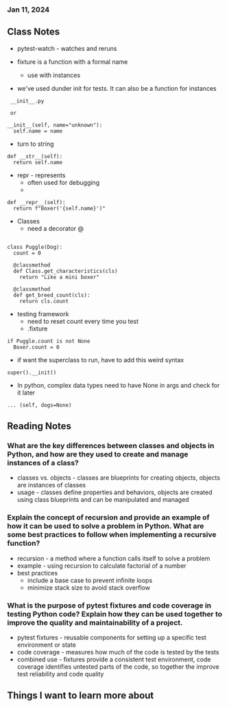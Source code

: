 ### Jan 11, 2024

## Class Notes

- pytest-watch - watches and reruns

- fixture is a function with a formal name
  - use with instances

- we've used dunder init for tests. It can also be a function for instances
```
 __init__.py

 or

__init__(self, name="unknown"):
  self.name = name

```

- turn to string
```
def __str__(self):
  return self.name
```

- repr - represents
  - often used for debugging
  -

```
def __repr__(self):
  return f"Boxer('{self.name}')"
```

- Classes
  - need a decorator @
```

class Puggle(Dog):
  count = 0

  @classmethod
  def Class.get_characteristics(cls)
    return "Like a mini boxer"

  @classmethod
  def get_breed_count(cls):
    return cls.count
```
- testing framework
  - need to reset count every time you test
  - .fixture


```
if Puggle.count is not None
  Boxer.count = 0
```

- if want the superclass to run, have to add this weird syntax
```
super().__init()
```

- In python, complex data types need to have None in args and check for it later
```
... (self, dogs=None)
```


## Reading Notes

### What are the key differences between classes and objects in Python, and how are they used to create and manage instances of a class?
- classes vs. objects - classes are blueprints for creating objects, objects are instances of classes
- usage - classes define properties and behaviors, objects are created using class blueprints and can be manipulated and managed

### Explain the concept of recursion and provide an example of how it can be used to solve a problem in Python. What are some best practices to follow when implementing a recursive function?
- recursion - a method where a function calls itself to solve a problem
- example - using recursion to calculate factorial of a number
- best practices
  - include a base case to prevent infinite loops
  - minimize stack size to avoid stack overflow

### What is the purpose of pytest fixtures and code coverage in testing Python code? Explain how they can be used together to improve the quality and maintainability of a project.
- pytest fixtures - reusable components for setting up a specific test environment or state
- code coverage - measures how much of the code is tested by the tests
- combined use - fixtures provide a consistent test environment, code coverage identifies untested parts of the code, so together the improve test reliability and code quality


## Things I want to learn more about
